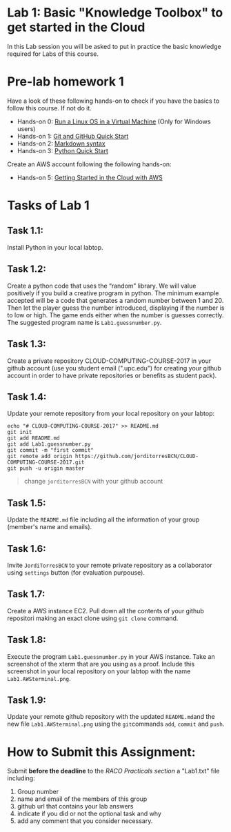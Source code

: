 # Lab 1: Basic "Knowledge Toolbox" to get started in the Cloud
In this Lab session you will be asked to put in practice the basic knowledge required for Labs of this course.



#  Pre-lab homework 1
Have a look of these following hands-on to check if you have the basics to follow this course. If not do it. 
* Hands-on 0: [Run a Linux OS in a Virtual Machine](https://github.com/jorditorresBCN/Quick-Start/blob/master/LinuxOS-VirtualMachine.md) (Only for Windows users)
* Hands-on 1: [Git and GitHub Quick Start](https://github.com/jorditorresBCN/Quick-Start/blob/master/Git-Github-Quick-Start.md)
* Hands-on 2: [Markdown syntax](https://github.com/jorditorresBCN/Quick-Start/blob/master/Quick-Start-Markdown.md)
* Hands-on 3: [Python Quick Start](https://github.com/jorditorresBCN/Quick-Start/blob/master/Python-Quick-Start.md) 

Create an AWS account following the following hands-on:
* Hands-on 5: [Getting Started in the Cloud with AWS](https://github.com/jorditorresBCN/Quick-Start/blob/master/Quick-Start-AWS.md)

#  Tasks of Lab 1
## Task 1.1: 
Install Python in your local labtop.
## Task 1.2: 
Create a python code that uses the “random” library. We will value positively if you build a creative program in python. The minimum example accepted will be a code that generates a random number between 1 and 20. Then let the player guess the number introduced, displaying if the number is to low or high. The game ends either when the number is guesses correctly. The suggested program name is `Lab1.guessnumber.py`. 
## Task 1.3:  
Create a private repository CLOUD-COMPUTING-COURSE-2017 in your github account (use you student email (".upc.edu") for creating your github account in order to have private repositories or benefits as student pack).
## Task 1.4:  
Update your remote repository from your local repository on your labtop:
```
echo "# CLOUD-COMPUTING-COURSE-2017" >> README.md
git init
git add README.md
git add Lab1.guessnumber.py
git commit -m "first commit"
git remote add origin https://github.com/jorditorresBCN/CLOUD-COMPUTING-COURSE-2017.git
git push -u origin master
```
> change `jorditorresBCN` with your github account

## Task 1.5:  
Update the `README.md` file including all the information of your group (member's name and emails).
## Task 1.6:  
Invite `JordiTorresBCN` to your remote private repository as a collaborator using `settings` button (for evaluation purpouse).
## Task 1.7:  
Create a AWS instance EC2. Pull down all the contents of your github repositori making an exact clone using `git clone` command. 
## Task 1.8:  
Execute the program `Lab1.guessnumber.py` in your AWS instance. Take an screenshot of the xterm that are you using as a proof. 
Include this screenshot in your local repository on your labtop with the name `Lab1.AWSterminal.png`.
## Task 1.9:    
Update your remote github repository with the updated `README.md`and the new file `Lab1.AWSterminal.png` using the `git`commands `add`, `commit` and `push`.  

# How to Submit this Assignment:  
Submit **before the deadline** to the *RACO Practicals section* a "Lab1.txt" file including: 

1. Group number
2. name and email of the members of this group
3. github url that contains your lab answers
4. indicate if you did or not the optional task and why 
5. add any comment that you consider necessary.

